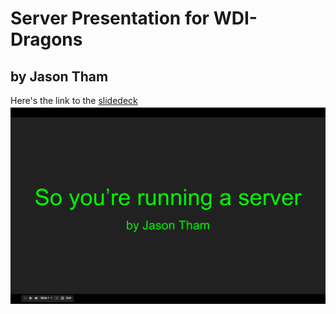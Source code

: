 # Server Presentation for WDI-Dragons
## by Jason Tham

Here's the link to the [slidedeck](https://docs.google.com/presentation/d/1l4m10vWE28CuVzkZ_nrOZLBjaSBJrdiuDrJRPFqEpEo)
![Picture](https://github.com/Suiname/BashScripts/blob/master/slide.png?raw=true)
